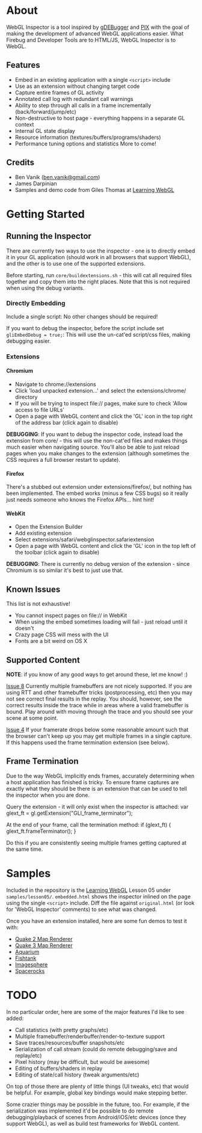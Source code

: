About
====================
WebGL Inspector is a tool inspired by [gDEBugger](http://www.gremedy.com/) and [PIX](http://msdn.microsoft.com/en-us/library/ee417062.aspx)
with the goal of making the development of advanced WebGL applications easier. What Firebug and Developer Tools are to HTML/JS, WebGL Inspector
is to WebGL.

Features
---------------------
* Embed in an existing application with a single `<script>` include
* Use as an extension without changing target code
* Capture entire frames of GL activity
* Annotated call log with redundant call warnings
* Ability to step through all calls in a frame incrementally (back/forward/jump/etc)
* Non-destructive to host page - everything happens in a separate GL context
* Internal GL state display
* Resource information (textures/buffers/programs/shaders)
* Performance tuning options and statistics
More to come!

Credits
---------------------
* Ben Vanik (ben.vanik@gmail.com)
* James Darpinian
* Samples and demo code from Giles Thomas at [Learning WebGL](http://learningwebgl.com)

Getting Started
====================

Running the Inspector
---------------------
There are currently two ways to use the inspector - one is to directly embed it in your GL application (should work in all browsers that
support WebGL), and the other is to use one of the supported extensions.

Before starting, run `core/buildextensions.sh` - this will cat all required files together and copy them into the right places. Note that
this is not required when using the debug variants.

### Directly Embedding
Include a single script:
    <script type="text/javascript" src="core/embed.js"></script>
No other changes should be required!

If you want to debug the inspector, before the script include set `gliEmbedDebug = true;`:
    <script type="text/javascript">
        var gliEmbedDebug = true;
    </script>
    <script type="text/javascript" src="core/embed.js"></script>
This will use the un-cat'ed script/css files, making debugging easier.

### Extensions

#### Chromium
* Navigate to chrome://extensions
* Click 'load unpacked extension...' and select the extensions/chrome/ directory
* If you will be trying to inspect file:// pages, make sure to check 'Allow access to file URLs'
* Open a page with WebGL content and click the 'GL' icon in the top right of the address bar (click again to disable)

**DEBUGGING**: If you want to debug the inspector code, instead load the extension from core/ - this will use the non-cat'ed files
and makes things much easier when navigating source. You'll also be able to just reload pages when you make changes to the extension
(although sometimes the CSS requires a full browser restart to update).

#### Firefox
There's a stubbed out extension under extensions/firefox/, but nothing has been implemented. The embed works (minus a few CSS bugs)
so it really just needs someone who knows the Firefox APIs... hint hint!

#### WebKit
* Open the Extension Builder
* Add existing extension
* Select extensions/safari/webglinspector.safariextension
* Open a page with WebGL content and click the 'GL' icon in the top left of the toolbar (click again to disable)

**DEBUGGING**: There is currently no debug version of the extension - since Chromium is so similar it's best to just use that.

Known Issues
---------------------
This list is not exhaustive!

* You cannot inspect pages on file:// in WebKit
* When using the embed sometimes loading will fail - just reload until it doesn't
* Crazy page CSS will mess with the UI
* Fonts are a bit weird on OS X

Supported Content
---------------------
**NOTE**: if you know of any good ways to get around these, let me know! :)

[Issue 8](https://github.com/benvanik/WebGL-Inspector/issues#issue/8) Currently multiple framebuffers are not nicely supported. If you are using RTT and other
framebuffer tricks (postprocessing, etc) then you may not see correct final results in the replay. You should, however, see the correct results inside the trace
while in areas where a valid framebuffer is bound. Play around with moving through the trace and you should see your scene at some point.

[Issue 4](https://github.com/benvanik/WebGL-Inspector/issues#issue/4) If your framerate drops below some reasonable amount such that the browser can't keep up
you may get multiple frames in a single capture. If this happens used the frame termination extension (see below).

Frame Termination
--------------------
Due to the way WebGL implicitly ends frames, accurately determining when a host application has finished is tricky. To ensure frame captures are exactly what
they should be there is an extension that can be used to tell the inspector when you are done.

Query the extension - it will only exist when the inspector is attached:
    var glext_ft = gl.getExtension("GLI_frame_terminator");

At the end of your frame, call the termination method:
    if (glext_ft) {
        glext_ft.frameTerminator();
    }

Do this if you are consistently seeing multiple frames getting captured at the same time.

Samples
====================

Included in the repository is the [Learning WebGL](http://learningwebgl.com) Lesson 05 under `samples/lesson05/`. `embedded.html` shows the inspector
inlined on the page using the single `<script>` include. Diff the file against `original.html` (or look for 'WebGL Inspector' comments) to see what was changed.

Once you have an extension installed, here are some fun demos to test it with:

* [Quake 2 Map Renderer](http://media.tojicode.com/q2bsp/)
* [Quake 3 Map Renderer](http://media.tojicode.com/q3bsp/)
* [Aquarium](http://webglsamples.googlecode.com/hg/aquarium/aquarium.html)
* [Fishtank](http://webglsamples.googlecode.com/hg/fishtank/fishtank.html)
* [Imagesphere](http://webglsamples.googlecode.com/hg/imagesphere/imagesphere.html)
* [Spacerocks](http://webglsamples.googlecode.com/hg/spacerocks/spacerocks.html)

TODO
====================
In no particular order, here are some of the major features I'd like to see added:

* Call statistics (with pretty graphs/etc)
* Multiple framebuffer/renderbuffer/render-to-texture support
* Save traces/resources/buffer snapshots/etc
* Serialization of call stream (could do remote debugging/save and replay/etc)
* Pixel history (may be difficult, but would be awesome)
* Editing of buffers/shaders in replay
* Editing of state/call history (tweak arguments/etc)

On top of those there are plenty of little things (UI tweaks, etc) that would be helpful. For example, global key bindings would make stepping better.

Some crazier things may be possible in the future, too. For example, if the serialization was implemented it'd be possible to do remote debugging/playback
of scenes from Android/iOS/etc devices (once they support WebGL), as well as build test frameworks for WebGL content.
